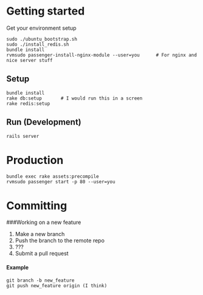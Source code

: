 # Getting started

Get your environment setup 
    
    sudo ./ubuntu_bootstrap.sh
    sudo ./install_redis.sh
    bundle install
    rvmsudo passenger-install-nginx-module --user=you      # For nginx and nice server stuff
    
## Setup
    bundle install
    rake db:setup       # I would run this in a screen
    rake redis:setup
## Run (Development)
    rails server
    
# Production
    bundle exec rake assets:precompile
    rvmsudo passenger start -p 80 --user=you
    
# Committing

###Working on a new feature

1. Make a new branch
2. Push the branch to the remote repo
3. ???
4. Submit a pull request

#### Example
    git branch -b new_feature
    git push new_feature origin (I think)